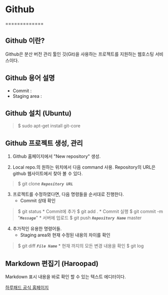 # Github
=============

## Github 이란?
Github은 분산 버전 관리 툴인 깃(Git)을 사용하는 프로젝트를 지원하는 웹호스팅 서비스이다.

## Github 용어 설명
* Commit : 
* Staging area : 

## Github 설치 (Ubuntu)
> $ sudo apt-get install git-core

## Github 프로젝트 생성, 관리
1. Github 홈페이지에서 "New repository" 생성.

2. Local repo.의 원하는 위치에서 다음 command 사용.
   Repository의 URL은 github 웹사이트에서 찾아 볼 수 있다.
> $ git clone __*`Repository URL`*__

3. 프로젝트를 수정하였다면, 다음 명령들을 순서대로 진행한다.
	* Commit 상태 확인
> $ git status
	* Commit에 추가
> $ git add .
    * Commit 실행
> $ git commit -m "__*`Message`*__"
    * 서버에 업로드
> $ git push __*`Repository Name`*__ master

4. 추가적인 유용한 명령어들.
    * Staging area와 현재 수정된 내용의 차이를 확인
> $ git diff __*`File Name`*__
    * 현재 까지의 모든 변경 내용을 확인
> $ git log

## Markdown 편집기 (Haroopad)
Markdown 표시 내용을 바로 확인 할 수 있는 텍스트 에디터이다.

[하루패드 공식 홈페이지](http://pad.haroopress.com/user.html)